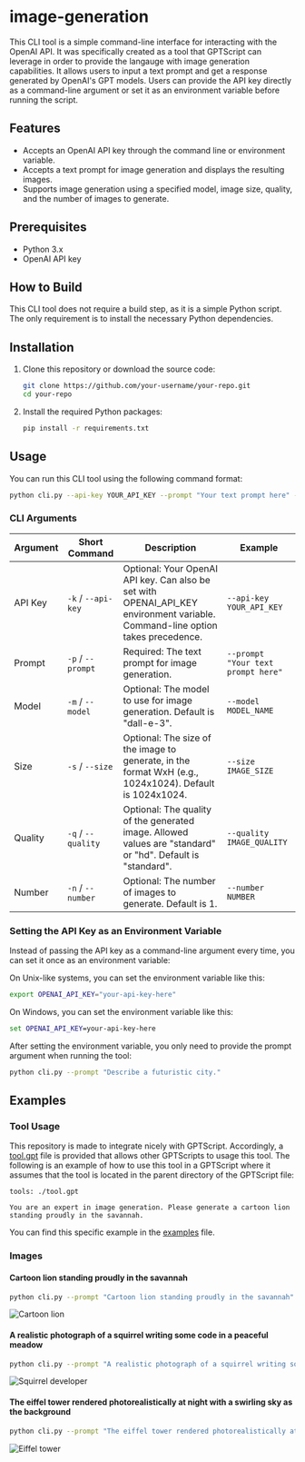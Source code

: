 # image-generation

This CLI tool is a simple command-line interface for interacting with the OpenAI API. It was specifically created as a tool that GPTScript can leverage in order to provide the langauge with image generation capabilities. It allows users to input a text prompt and get a response generated by OpenAI's GPT models. Users can provide the API key directly as a command-line argument or set it as an environment variable before running the script.

## Features

- Accepts an OpenAI API key through the command line or environment variable.
- Accepts a text prompt for image generation and displays the resulting images.
- Supports image generation using a specified model, image size, quality, and the number of images to generate.

## Prerequisites

- Python 3.x
- OpenAI API key

## How to Build

This CLI tool does not require a build step, as it is a simple Python script. The only requirement is to install the necessary Python dependencies.

## Installation

1. Clone this repository or download the source code:

    ```bash
    git clone https://github.com/your-username/your-repo.git
    cd your-repo
    ```

2. Install the required Python packages:

    ```bash
    pip install -r requirements.txt
    ```

## Usage

You can run this CLI tool using the following command format:

```bash
python cli.py --api-key YOUR_API_KEY --prompt "Your text prompt here" --model MODEL_NAME --size IMAGE_SIZE --quality IMAGE_QUALITY --number NUMBER_OF_IMAGES
```

### CLI Arguments
| Argument | Short Command | Description | Example |
|----------|---------------|-------------|---------|
| API Key           | `-k` / `--api-key`   | Optional: Your OpenAI API key. Can also be set with OPENAI_API_KEY environment variable. Command-line option takes precedence.       | `--api-key YOUR_API_KEY`                  |
| Prompt            | `-p` / `--prompt`    | Required: The text prompt for image generation.                                                                                    | `--prompt "Your text prompt here"`        |
| Model             | `-m` / `--model`     | Optional: The model to use for image generation. Default is "dall-e-3".                                                            | `--model MODEL_NAME`                      |
| Size              | `-s` / `--size`      | Optional: The size of the image to generate, in the format WxH (e.g., 1024x1024). Default is 1024x1024.                           | `--size IMAGE_SIZE`                       |
| Quality           | `-q` / `--quality`   | Optional: The quality of the generated image. Allowed values are "standard" or "hd". Default is "standard".                        | `--quality IMAGE_QUALITY`                 |
| Number | `-n` / `--number`    | Optional: The number of images to generate. Default is 1.                                                                          | `--number NUMBER`               |


### Setting the API Key as an Environment Variable

Instead of passing the API key as a command-line argument every time, you can set it once as an environment variable:

On Unix-like systems, you can set the environment variable like this:

```bash
export OPENAI_API_KEY="your-api-key-here"
```

On Windows, you can set the environment variable like this:

```cmd
set OPENAI_API_KEY=your-api-key-here
```

After setting the environment variable, you only need to provide the prompt argument when running the tool:

```bash
python cli.py --prompt "Describe a futuristic city."
```

## Examples

### Tool Usage
This repository is made to integrate nicely with GPTScript. Accordingly, a [tool.gpt](./tool.gpt) file is provided that allows other GPTScripts to usage this tool. The following is an example of how to use this tool in a GPTScript
where it assumes that the tool is located in the parent directory of the GPTScript file:

```gpt
tools: ./tool.gpt

You are an expert in image generation. Please generate a cartoon lion standing proudly in the savannah.
```

You can find this specific example in the [examples](./examples/example.gpt) file.

### Images
#### Cartoon lion standing proudly in the savannah
```bash
python cli.py --prompt "Cartoon lion standing proudly in the savannah" --quality "standard"
```
![Cartoon lion](./examples/cartoon-lion.png)

#### A realistic photograph of a squirrel writing some code in a peaceful meadow
```bash
python cli.py --prompt "A realistic photograph of a squirrel writing some code in a peaceful meadow" --quality "hd"
```
![Squirrel developer](./examples/squirrel-developer.png)


#### The eiffel tower rendered photorealistically at night with a swirling sky as the background
```bash
python cli.py --prompt "The eiffel tower rendered photorealistically at night with a swirling sky as the background" --quality "hd"
```
![Eiffel tower](./examples/eiffel-tower.png)
